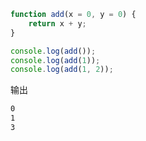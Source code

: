 ```javascript
function add(x = 0, y = 0) {
    return x + y;
}

console.log(add());
console.log(add(1));
console.log(add(1, 2));
```

输出

```bash
0
1
3
```